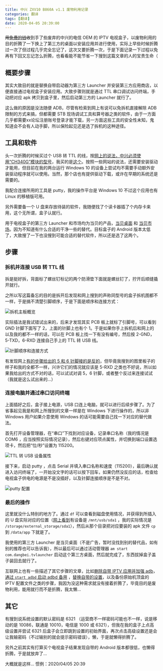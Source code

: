 ```yaml
---
title: 中兴 ZXV10 B860A v1.1 废物利用记录
categories: 翻译
tags: [翻译]
date: 2020-04-05 20:39:00
---
```


~~用[免费的钱](https://pikuniku.net/)收~~到手了些废弃的中兴的电信 OEM 的 IPTV 电视盒子，以废物利用的目的折腾了一下换上了第三方的桌面以安装应用并进行使用，实际上早些时候折腾过一次了但过程几乎完全忘记了，这次又要折腾一次，于是下面记录一下过程以免再有下回又忘记怎么折腾，也看看能不能节省一下搜到这篇文章的人的宝贵生命（

## 概要步骤

其实大致目的就是替换自带启动器为第三方 Launcher 并安装第三方应用商店，以便直接通过电视盒子安装应用。大致步骤则就是通过 TTL 串口调试访问终端，手动把对应 apk 拷贝到盒子里，然后启动第三方的 Launcher 就行了。

这么做的原因是没法随便 ADB，尽管有检索到网上有说可以免拆机直接解除 ADB 限制的方式来搞，但都需要 STB 现场调试工具和算号器之类的软件，由于一方面几乎都需要xx论坛注册账号登录才能下载，另一方面这些工具的安全性未知，鬼知道会不会有人动手脚，所以保险起见还是选了拆机的这种途径。

## 工具和软件

头一次折腾的时候买过个 USB 转 TTL 的线，按[网上的说法，中兴必须使用“CH340G”模块的型号](https://www.cnblogs.com/airoot/p/5907478.html)，我买的是[这个](https://detail.tmall.com/item.htm?id=544809971237)。按照一些网站的说法，还需要安装驱动才能用，但目前在我的两台运行 Windows 10 的设备上尝试均不需要手动额外安装驱动程序就可以使用。当然，那个店也有提供驱动下载，或许在早期的系统还是需要的。

我配合连接所用的工具是 putty，我的操作平台是 Windows 10 不过这个应用也有 Linux 的移植版可用。

另外需要备一个 U 盘来存放待装的软件，我随便找了个读卡器插了个内存卡来用，这个无所谓，盒子认就行。

用于电视盒子的第三方 Launcher 和市场均为当贝的产品，[当贝桌面](http://www.dangbei.com/zhuomian/) 和 [当贝市场](http://www.dangbei.com/)。因为不知道有什么合适的干净一些的替代。目标盒子的 Android 版本太低了，大致搜了一下也没搜到可能合适的替代软件，所以还是选了这两个。

## 步骤

### 拆机并连接 USB 转 TTL 线

拆是挺好拆，背面标了螺丝钉标记的两个防滑垫下面就是螺丝钉了，拧开后顺缝撬开就行。

之所以写这篇备忘的目的是拆开后发现和网上搜到的声称同型号的盒子拆机图都不一样，于是搞不清楚引脚顺序，于是下面是顺序和连接方式：

![拆机主板概览](https://blumia.github.io/media/zxc10-b860a-v1-1.jpg)

实际插法是我试错试出来的，后来才发现其实 PCB 板上就标了引脚号，可以看到 GND 针脚下面写了 2，上面的针脚上也有个 1。于是如果你手上拆机后和网上的以及我的都不一样的话，可以在 PCB 板上找一下有没有编号，然后按 2-GND，5-TXD，6-RXD 连接自己手上的 TTL 转 USB 线。

![针脚顺序和连接方式](https://blumia.github.io/media/zxc10-b860a-v1-1-ttlconn.jpg)

有发现网上[有的步骤给出的 5 和 6 针脚接的是反的](https://www.znds.com/jc/article/9398-4.html)，但毕竟我搜到的图里板子的样子和我的全都不一样，兴许它们的情况就应该是 5-RXD 之类也不好说，所以如果我给出的方式不对的话，可以试试对调 5，6 针脚，或者整个反过来连接试试（我就是这么试出来的...）

### 连接电脑并通过串口访问终端

上面插好之后，盒子接上电源，USB 口连上电脑，就可以进行后续步骤了。为了省事起见我是和网上所搜到的文章一样是在 Windows 下进行操作的，所以非 Windows 用户如果介意使用 Windows 的话可能需要自己找一下对应的替代做法。

首先打开设备管理器，在“串口”下找到对应设备，记录串口名称（我的情况是 COM6 ，应当按照实际情况记录），然后右键对应项点属性，并切换到端口设置选项卡，然后把“位/秒”设置为 115200。

![TTL 转 USB 设备属性](https://blumia.github.io/media/ttl-devprop.png)

接下来，启动 putty ，点击 Serial 并填入串口名称和速度（115200），最后确认就进入访问终端了，一开始没文字的话可以按下回车，如果仍然没反应的话，检查给电视盒子供电的电源是不是没插好，以及针脚连接顺序是不是不对。

![putty 配置](https://blumia.github.io/media/ttl-puttycfg.png)

### 最后的操作

这里就没什么特别的地方了。通过 `df` 可以查看到磁盘使用情况，并获得到所插入的 U 盘实际对应的位置（[网上看到](https://www.znds.com/rom/jq/45294.html)有设备是 `/mnt/usb/sda1` ，我的实际情况是 `/storage/external_storage/sda1`），然后从那个目录把对应要装的 apk 文件 `cp` 到 `/data/app` 下就是了。

我使用的第三方 Launcher 是当贝桌面（不是广告，暂时没找到别的替代品，如有别的推荐也可以告诉我），所以最后可以通过活动管理器 `am start com.dangbei.tvlauncher` 启动这个第三方桌面，然后就完成了，东西拔掉盒子盖子装回去就行了。

互联网上也有一些描述了其它步骤的文章，比如[删除自带 IPTV 应用并加强 adb](https://www.cnblogs.com/airoot/p/5907478.html)，[通过 `start adbd` 启动 adbd 备用](https://jingyan.baidu.com/article/d8072ac49f5c22ec95cefdbc.html) ，[替换自带的设置](https://www.znds.com/forum.php?mod=viewthread&tid=980513&page=1)，以及备份原始机顶盒的 IPTV 配置文件之类的步骤，我因为没这种需求就没有接着折腾了，毕竟目的是废物利用，能用就行而不是折腾，我太懒...

## 其它

有搜到说系统设置的默认密码是 6321 （运营商不一样密码可能也不一样，说是移动的是 10086，联通是 10010，电信是 1000 或 6321），但我在我的盒子上点高级设置并尝试 6321 后盒子会立即跳到设置的初始界面，再次点击高级设置还是会让我输密码（不过输别的就会提示密码错误），懒，于是就懒得折腾了。

另外之前其实有打算买个电视盒子结果发现自带的 Android 版本都很低，也懒得折腾，于是就放弃了...

大概就是这样... 惯例：2020/04/05 20:39
